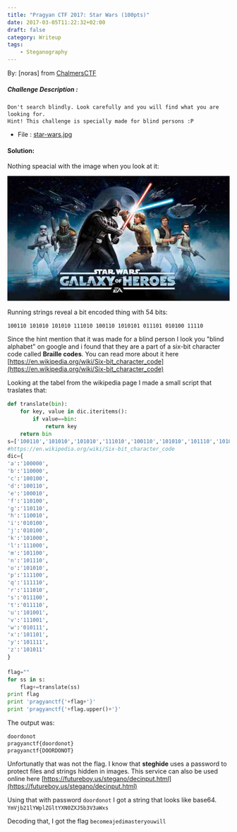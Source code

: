 ```yaml
---
title: "Pragyan CTF 2017: Star Wars (100pts)"
date: 2017-03-05T11:22:32+02:00
draft: false
category: Writeup
tags:
    - Steganography
---
```

By: [noras] from [ChalmersCTF](http://chalmersctf.se)

##### Challenge Description : 
```
Don't search blindly. Look carefully and you will find what you are looking for.
Hint! This challenge is specially made for blind persons :P

```
* File : [star-wars.jpg](files/star-wars.jpg)

#### Solution:

Nothing speacial with the image when you look at it:

![star-wars.jpg](files/star-wars.jpg)

Running strings reveal a bit encoded thing with 54 bits:
```
100110 101010 101010 111010 100110 1010101 011101 010100 11110
```

Since the hint mention that it was made for a blind person I look you "blind alphabet" on google and i found that they are a part of a six-bit character code called **Braille codes**.
You can read more about it here [https://en.wikipedia.org/wiki/Six-bit_character_code](https://en.wikipedia.org/wiki/Six-bit_character_code)

Looking at the tabel from the wikipedia page I made a small script that traslates that:

```python
def translate(bin):
    for key, value in dic.iteritems():
        if value==bin:
            return key
    return bin
s=['100110','101010','101010','111010','100110','101010','101110','101010','011110']
#https://en.wikipedia.org/wiki/Six-bit_character_code
dic={
'a':'100000',
'b':'110000',
'c':'100100',
'd':'100110',
'e':'100010',
'f':'110100',
'g':'110110',
'h':'110010',
'i':'010100',
'j':'010100',
'k':'101000',
'l':'111000',
'm':'101100',
'n':'101110',
'o':'101010',
'p':'111100',
'q':'111110',
'r':'111010',
's':'011100',
't':'011110',
'u':'101001',
'v':'111001',
'w':'010111',
'x':'101101',
'y':'101111',
'z':'101011'
}

flag=""
for ss in s:
    flag+=translate(ss)
print flag
print 'pragyanctf{'+flag+'}'
print 'pragyanctf{'+flag.upper()+'}'
```

The output was:
```
doordonot
pragyanctf{doordonot}
pragyanctf{DOORDONOT}
```

Unfortunatly that was not the flag. I know that **steghide** uses a password to protect files and strings hidden in images. This service can also be used online here [https://futureboy.us/stegano/decinput.html](https://futureboy.us/stegano/decinput.html)

Using that with password ```doordonot``` I got a string that looks like base64. ```YmVjb21lYWplZGltYXN0ZXJ5b3V3aWxs```

Decoding that, I got the flag ```becomeajedimasteryouwill```

